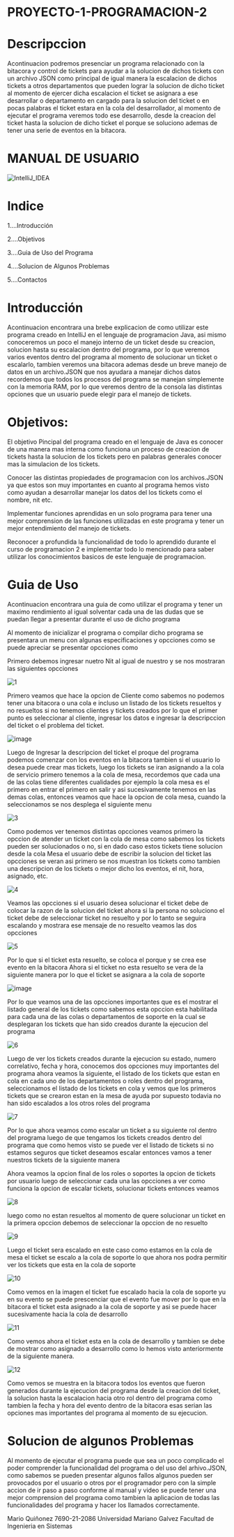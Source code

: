 # PROYECTO-1-PROGRAMACION-2

# Descripccion

Acontinuacion podremos presenciar un programa relacionado con la bitacora y control de tickets para ayudar a la solucion de dichos tickets con un archivo JSON como principal de igual manera la escalacion de dichos tickets a otros departamentos que pueden lograr la solucion de dicho ticket al momento de ejercer dicha escalacion el ticket se asignara a ese desarrollar o departamento en cargado para la solucion del ticket o en pocas palabras el ticket estara en la cola del desarrollador, al momento de ejecutar el programa veremos todo ese desarrollo, desde la creacion del ticket hasta la solucion de dicho ticket el porque se soluciono ademas de tener una serie de eventos en la bitacora.

# MANUAL DE USUARIO
![IntelliJ_IDEA](https://user-images.githubusercontent.com/91577396/187005339-a3b4be20-bb65-4efc-9464-b9e49f655f2e.png)

# Indice


1....Introducción

2....Objetivos

3....Guia de Uso del Programa

4....Solucion de Algunos Problemas

5....Contactos

# Introducción

Acontinuacion encontrara una brebe explicacion de como utilizar este programa creado en IntelliJ en el lenguaje de programacion Java, asi mismo conoceremos un poco el manejo interno de un ticket desde su creacion, solucion hasta su escalacion dentro del programa, por lo que veremos varios eventos dentro del programa al momento de solucionar un ticket o escalarlo, tambien veremos una bitacora ademas desde un breve manejo de datos en un archivo.JSON que nos ayudara a manejar dichos datos recordemos que todos los procesos del programa se manejan simplemente con la memoria RAM, por lo que veremos dentro de la consola las distintas opciones que un usuario puede elegir para el manejo de tickets.

# Objetivos:

El objetivo Pincipal del programa creado en el lenguaje de Java es conocer de una manera mas interna como funciona un proceso de creacion de tickets hasta la solucion de los tickets pero en palabras generales conocer mas la simulacion de los tickets.

Conocer las distintas propiedades de programacion con los archivos.JSON ya que estos son muy importantes en cuanto al programa hemos visto como ayudan a desarrollar manejar los datos del los tickets como el nombre, nit etc.

Implementar funciones aprendidas en un solo programa para tener una mejor comprension de las funciones utilizadas en este programa y tener un mejor entendimiento del manejo de tickets.

Reconocer a profundida la funcionalidad de todo lo aprendido durante el curso de programacion 2 e implementar todo lo mencionado para saber utilizar los conocimientos basicos de este lenguaje de programacion.


# Guia de Uso

Acontinuacion encontrara una guia de como utilizar el programa y tener un maximo rendimiento al igual solventar cada una de las dudas que se puedan llegar a presentar durante el uso de dicho programa 

Al momento de inicializar el programa o compilar dicho programa se presentara un menu con algunas especificaciones y opcciones como se puede apreciar se presentar opcciones como

Primero debemos ingresar nuetro Nit al igual de nuestro y se nos mostraran las siguientes opcciones


![1](https://user-images.githubusercontent.com/91577396/187007495-b22f9495-7172-4ee9-a916-39b4813bed7a.png)

Primero veamos que hace la opcion de Cliente como sabemos no podemos tener una bitacora o una cola e incluso un listado de los tickets resueltos y no resueltos si no tenemos clientes y tickets creados por lo que el primer punto es seleccionar al cliente, ingresar los datos e ingresar la descripccion del ticket o el problema del ticket.

![image](https://user-images.githubusercontent.com/91577396/187007606-657dff90-e9ff-43bf-b30b-bcf92b9abbb5.png)

Luego de Ingresar la descripcion del ticket el proque del programa podemos comenzar con los eventos en la bitacora tambien si el usuario lo desea puede crear mas tickets, luego los tickets se iran asignando a la cola de servicio primero tenemos a la cola de mesa, recordemos que cada una de las colas tiene diferentes cualidades por ejemplo la cola mesa es el primero en entrar el primero en salir y asi sucesivamente tenemos en las demas colas, entonces veamos que hace la opcion de cola mesa, cuando la seleccionamos se nos desplega el siguiente menu


![3](https://user-images.githubusercontent.com/91577396/187007866-bcf3af5c-84ec-442c-b67c-b1bc5c0e5e3a.png)

Como podemos ver tenemos distintas opcciones veamos primero la opccion de atender un ticket con la cola de mesa como sabemos los tickets pueden ser solucionados o no, si en dado caso estos tickets tiene solucion desde la cola Mesa el usuario debe de escribir la solucion del ticket las opcciones se veran asi primero se nos muestran los tickets como tambien una descripcion de los tickets o mejor dicho los eventos, el nit, hora, asignado, etc.

![4](https://user-images.githubusercontent.com/91577396/187008009-cecc433b-842c-43b0-8b31-05bf866eae9f.png)

Veamos las opcciones si el usuario desea solucionar el ticket debe de colocar la razon de la solucion del ticket ahora si la persona no soluciono el ticket debe de seleccionar ticket no resuelto y por lo tanto se seguira escalando y mostrara ese mensaje de no resuelto veamos las dos opcciones


![5](https://user-images.githubusercontent.com/91577396/187008096-36410686-4924-494a-b48c-94b700b435e6.png)

Por lo que si el ticket esta resuelto, se coloca el porque y se crea ese evento en la bitacora Ahora si el ticket no esta resuelto se vera de la siguiente manera por lo que el ticket se asignara a la cola de soporte

![image](https://user-images.githubusercontent.com/91577396/187008166-8b093ee3-3b4a-4551-8b40-5ee65c068d12.png)

Por lo que veamos una de las opcciones importantes que es el mostrar el listado general de los tickets como sabemos esta opccion esta habilitada para cada una de las colas o departamentos de soporte en la cual se desplegaran los tickets que han sido creados durante la ejecucion del programa 

![6](https://user-images.githubusercontent.com/91577396/187008698-9d6ecd9f-91a0-460f-8bd7-72bb6d3c8aef.png)

Luego de ver los tickets creados durante la ejecucion su estado, numero correlativo, fecha y hora, conocemos dos opcciones muy importantes del programa ahora veamos la siguiente, el listado de los tickets que estan en cola en cada uno de los departamentos o roles dentro del programa, seleccionamos el listado de los tickets en cola y vemos que los primeros tickets que se crearon estan en la mesa de ayuda por supuesto todavia no han sido escalados a los otros roles del programa

![7](https://user-images.githubusercontent.com/91577396/187008789-c0286a71-fc1f-4d84-b77c-61109c6219b2.png)

Por lo que ahora veamos como escalar un ticket a su siguiente rol dentro del programa luego de que tengamos los tickets creados dentro del programa que como hemos visto se puede ver el listado de tickets si no estamos seguros que ticket deseamos escalar entonces vamos a tener nuestros tickets de la siguiente manera

Ahora veamos la opcion final de los roles o soportes la opcion de tickets por usuario luego de seleccionar cada una las opcciones a ver como funciona la opcion de escalar tickets, solucionar tickets entonces veamos  

![8](https://user-images.githubusercontent.com/91577396/187008964-019b95c3-cc1b-4350-bf03-5d06b937421f.png)

luego como no estan resueltos al momento de quere solucionar un ticket en la primera opccion debemos de seleccionar la opccion de no resuelto

![9](https://user-images.githubusercontent.com/91577396/187009002-02f7acfc-423d-4909-ba6e-ddd0aa0fbb02.png)

Luego el ticket sera escalado en este caso como estamos en la cola de mesa el ticket se escalo a la cola de soporte lo que ahora nos podra permitir ver los tickets que esta en  la cola de soporte

![10](https://user-images.githubusercontent.com/91577396/187009052-2fc93a58-c20e-4a3e-9629-68f834cd809c.png)

Como vemos en la imagen el ticket fue escalado hacia la cola de soporte yu en su evento se puede prescenciar que el evento fue mover por lo que en la bitacora el ticket esta asignado a la cola de soporte y asi se puede hacer sucesivamente hacia la cola de desarrollo


![11](https://user-images.githubusercontent.com/91577396/187009129-90406f9b-f639-442a-b0a6-158da06cf658.png)

Como vemos ahora el ticket esta en la cola de desarrollo y tambien se debe de mostrar como asignado a desarrollo como lo hemos visto anteriormente de la siguiente manera.

![12](https://user-images.githubusercontent.com/91577396/187009184-6349b91d-625e-4ba0-9175-a2654131f0b5.png)

Como vemos se muestra en la bitacora todos los eventos que fueron generados durante la ejecucion del programa desde la creacion del ticket, la solucion hasta la escalacion hacia otro rol dentro del programa como tambien la fecha y hora del evento dentro de la bitacora esas serian las opciones mas importantes del programa al momento de su ejecucion.

# Solucion de algunos Problemas 

Al momento de ejecutar el programa puede que sea un poco complicado el poder comprender la funcionalidad del programa o del uso del arhivo.JSON, como sabemos se pueden presentar algunos fallos algunos pueden ser provocados por el usuario o otros por el programador pero con la simple accion de ir paso a paso conforme al manual y video se puede tener una mejor comprension del programa como tambien la aplicacion de todas las funcionalidades del programa y hacer los llamados correctamente.

Mario Quiñonez 7690-21-2086 Universidad Mariano Galvez Facultad de Ingenieria en Sistemas 
